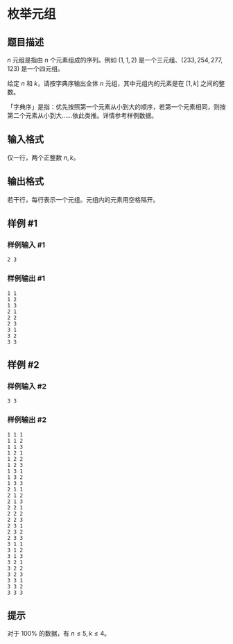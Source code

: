 # 枚举元组

## 题目描述

$n$ 元组是指由 $n$ 个元素组成的序列。例如 $(1,1,2)$ 是一个三元组、$(233,254,277,123)$ 是一个四元组。

给定 $n$ 和 $k$，请按字典序输出全体 $n$ 元组，其中元组内的元素是在 $[1, k]$ 之间的整数。

「字典序」是指：优先按照第一个元素从小到大的顺序，若第一个元素相同，则按第二个元素从小到大……依此类推。详情参考样例数据。

## 输入格式

仅一行，两个正整数 $n, k$。

## 输出格式

若干行，每行表示一个元组。元组内的元素用空格隔开。

## 样例 #1

### 样例输入 #1
```
2 3
```

### 样例输出 #1

```
1 1
1 2
1 3
2 1
2 2
2 3
3 1
3 2
3 3
```

## 样例 #2

### 样例输入 #2
```
3 3
```

### 样例输出 #2

```
1 1 1
1 1 2
1 1 3
1 2 1
1 2 2
1 2 3
1 3 1
1 3 2
1 3 3
2 1 1
2 1 2
2 1 3
2 2 1
2 2 2
2 2 3
2 3 1
2 3 2
2 3 3
3 1 1
3 1 2
3 1 3
3 2 1
3 2 2
3 2 3
3 3 1
3 3 2
3 3 3
```

## 提示

对于 $100\%$ 的数据，有 $n\leq 5, k\leq 4$。
